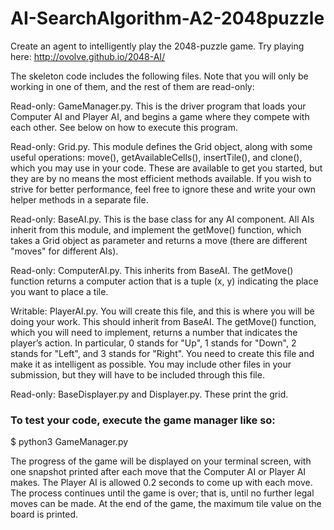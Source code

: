 # AI-SearchAlgorithm-A2-2048puzzle
Create an agent to intelligently play the 2048-puzzle game.
Try playing here: http://ovolve.github.io/2048-AI/


The skeleton code includes the following files. Note that you will only be working in one of them, and the rest of them are read-only:

Read-only: GameManager.py. This is the driver program that loads your Computer AI and Player AI, and begins a game where they compete with each other. See below on how to execute this program.


Read-only: Grid.py. This module defines the Grid object, along with some useful operations: move(), getAvailableCells(), insertTile(), and clone(), which you may use in your code. These are available to get you started, but they are by no means the most efficient methods available. If you wish to strive for better performance, feel free to ignore these and write your own helper methods in a separate file.


Read-only: BaseAI.py. This is the base class for any AI component. All AIs inherit from this module, and implement the getMove() function, which takes a Grid object as parameter and returns a move (there are different "moves" for different AIs).


Read-only: ComputerAI.py. This inherits from BaseAI. The getMove() function returns a computer action that is a tuple (x, y) indicating the place you want to place a tile.


Writable: PlayerAI.py. You will create this file, and this is where you will be doing your work. This should inherit from BaseAI. The getMove() function, which you will need to implement, returns a number that indicates the player’s action. In particular, 0 stands for "Up", 1 stands for "Down", 2 stands for "Left", and 3 stands for "Right". You need to create this file and make it as intelligent as possible. You may include other files in your submission, but they will have to be included through this file.


Read-only: BaseDisplayer.py and Displayer.py. These print the grid.


### To test your code, execute the game manager like so:

$ python3 GameManager.py

The progress of the game will be displayed on your terminal screen, with one snapshot printed after each move that the Computer AI or Player AI makes. The Player AI is allowed 0.2 seconds to come up with each move. The process continues until the game is over; that is, until no further legal moves can be made. At the end of the game, the maximum tile value on the board is printed.
